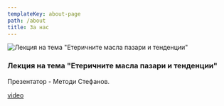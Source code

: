 ```yaml
---
templateKey: about-page
path: /about
title: За нас
---
```



![Лекция на тема "Етеричните масла пазари и тенденции" ](/img/16681683_10212082323472496_4071546975585500354_n.jpg)

### Лекция на тема "Етеричните масла пазари и тенденции"

Презентатор - Методи Стефанов.

[video](https://www.youtube.com/watch?v=icJw9HXXoXA)